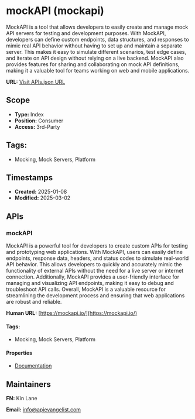 # mockAPI (mockapi)
MockAPI is a tool that allows developers to easily create and manage mock API servers for testing and development purposes. With MockAPI, developers can define custom endpoints, data structures, and responses to mimic real API behavior without having to set up and maintain a separate server. This makes it easy to simulate different scenarios, test edge cases, and iterate on API design without relying on a live backend. MockAPI also provides features for sharing and collaborating on mock API definitions, making it a valuable tool for teams working on web and mobile applications.

**URL:** [Visit APIs.json URL](https://raw.githubusercontent.com/api-evangelist/mockapi/refs/heads/main/apis.yml)

## Scope

- **Type:** Index 
- **Position:** Consumer 
- **Access:** 3rd-Party 

## Tags:

 - Mocking, Mock Servers, Platform

## Timestamps

- **Created:** 2025-01-08 
- **Modified:** 2025-03-02 

## APIs

### mockAPI
MockAPI is a powerful tool for developers to create custom APIs for testing and prototyping web applications. With MockAPI, users can easily define endpoints, response data, headers, and status codes to simulate real-world API behavior. This allows developers to quickly and accurately mimic the functionality of external APIs without the need for a live server or internet connection. Additionally, MockAPI provides a user-friendly interface for managing and visualizing API endpoints, making it easy to debug and troubleshoot API calls. Overall, MockAPI is a valuable resource for streamlining the development process and ensuring that web applications are robust and reliable.

**Human URL:** [https://mockapi.io/](https://mockapi.io/)


#### Tags:

 - Mocking, Mock Servers, Platform

#### Properties

- [Documentation](https://mockapi.io/)

## Maintainers

**FN:** Kin Lane

**Email:** info@apievangelist.com

